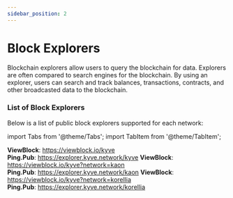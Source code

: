 ```yaml
---
sidebar_position: 2
---
```


# Block Explorers

Blockchain explorers allow users to query the blockchain for data. Explorers are often compared to search engines for
the blockchain. By using an explorer, users can search and track balances, transactions, contracts, and other
broadcasted data to the blockchain.

### List of Block Explorers

Below is a list of public block explorers supported for each network:

import Tabs from '@theme/Tabs';
import TabItem from '@theme/TabItem';

<Tabs groupId="network">
  <TabItem value="kyve" label="Mainnet">
    <strong>ViewBlock</strong>: <a href="https://viewblock.io/kyve">https://viewblock.io/kyve</a><br/>
    <strong>Ping.Pub</strong>: <a href="https://explorer.kyve.network/kyve">https://explorer.kyve.network/kyve</a>
  </TabItem>
  <TabItem value="kaon" label="Kaon">
    <strong>ViewBlock</strong>: <a href="https://viewblock.io/kyve">https://viewblock.io/kyve?network=kaon</a><br/>
    <strong>Ping.Pub</strong>: <a href="https://explorer.kyve.network/kaon">https://explorer.kyve.network/kaon</a>
  </TabItem>
  <TabItem value="korellia" label="Korellia">
    <strong>ViewBlock</strong>: <a href="https://viewblock.io/kyve">https://viewblock.io/kyve?network=korellia</a><br/>
    <strong>Ping.Pub</strong>: <a href="https://explorer.kyve.network/korellia">https://explorer.kyve.network/korellia</a>
  </TabItem>
</Tabs>
